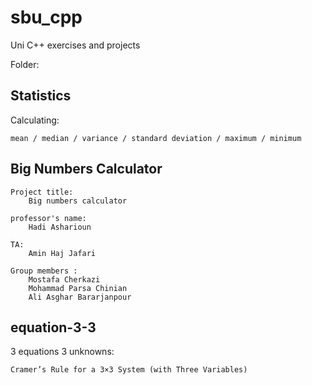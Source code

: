 # sbu_cpp
Uni C++ exercises and projects

Folder:

Statistics
--
Calculating:

    mean / median / variance / standard deviation / maximum / minimum


Big Numbers Calculator
--
    Project title:
        Big numbers calculator

    professor's name:
        Hadi Asharioun

    TA:
        Amin Haj Jafari

    Group members :
        Mostafa Cherkazi
        Mohammad Parsa Chinian
        Ali Asghar Bararjanpour


equation-3-3
--
3 equations 3 unknowns:

    Cramer’s Rule for a 3×3 System (with Three Variables)

